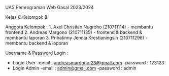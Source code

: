 UAS Pemrograman Web Gasal 2023/2024

Kelas C Kelompok 8

Anggota Kelompok : 
    1. Axel Christian Nugroho (210711114) - membantu frontend 
    2. Andreas Margono (210711135) - frontend & backend & membantu laporan
    3. Prihatinny Jennia Krestianingsih (210711296) - membantu backend & laporan

Username & Password Login :
- Login User
    -email : andreasmargono.23@gmail.com
    -password : 123123
- Login Admin 
    -email : admin@gmail.com
    -password : admin
    